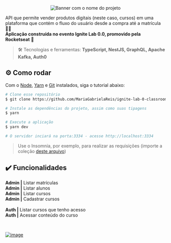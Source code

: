 <div align="center"> <img src="https://user-images.githubusercontent.com/69374340/221720535-9fb3a2e1-5185-44c8-b819-2a03c13e4de8.png" alt="Banner com o nome do projeto" /> </div>

API que permite vender produtos digitais (neste caso, cursos) em uma plataforma que contém o fluxo do usuário desde a compra até a matrícula 👨‍🎓 <br>
**Aplicação construída no evento Ignite Lab 0.0, promovido pela Rocketseat** 🚀

> :hammer_and_wrench: Tecnologias e ferramentas: **TypeScript, NestJS, GraphQL, Apache Kafka, Auth0**

## :gear: Como rodar

Com o [Node](https://nodejs.org/en/), [Yarn](https://yarnpkg.com/) e [Git](https://git-scm.com/) instalados, siga o tutorial abaixo:

```bash
# Clone esse repositório
$ git clone https://github.com/MariaGabrielaReis/ignite-lab-0-classroom.git

# Instale as dependências do projeto, assim como suas tipagens
$ yarn

# Execute a aplicação
$ yarn dev

# O servidor inciará na porta:3334 - acesse http://localhost:3334
```

> Use o Insomnia, por exemplo, para realizar as requisições (importe a coleção [deste arquivo](./requests_collection))

## ✔️ Funcionalidades

**Admin |** Listar matrículas <br>
**Admin |** Listar alunos <br>
**Admin |** Listar cursos <br>
**Admin |** Cadastrar cursos <br>
 <br>
**Auth |** Listar cursos que tenho acesso <br>
**Auth |** Acessar conteúdo do curso <br>

<br>

[![image](https://img.shields.io/badge/✨%20Maria%20Gabriela%20Reis,%202023-LinkedIn-0D9488?style=flat-square)](https://www.linkedin.com/in/mariagabrielareis/)
